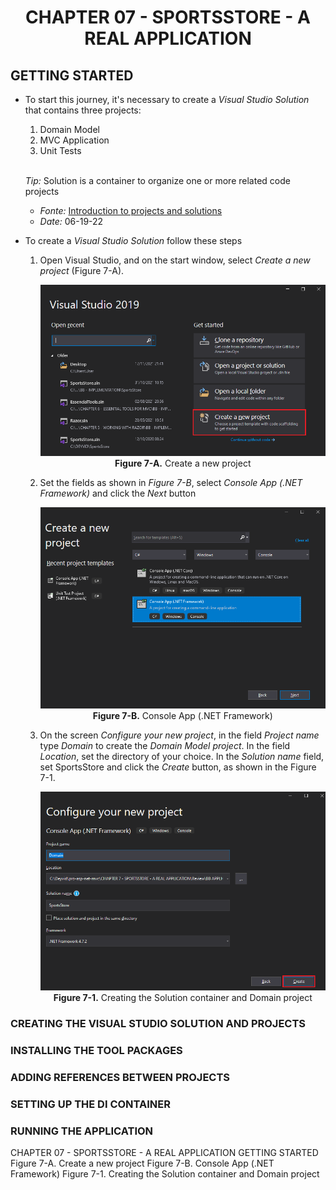 <h1 align="center">
    CHAPTER 07 - SPORTSSTORE - A REAL APPLICATION
</h1>

## GETTING STARTED
* To start this journey, it's necessary to create a *Visual Studio Solution* that contains three projects: 
    1. Domain Model
    2. MVC Application
    3. Unit Tests  <br /><br />
    
    *Tip:* Solution is a container to organize one or more related code projects  
    * *Fonte:* [Introduction to projects and solutions](https://docs.microsoft.com/en-us/visualstudio/get-started/tutorial-projects-solutions?view=vs-2022)  
    * *Date:* 06-19-22

* To create a *Visual Studio Solution* follow these steps
    1. Open Visual Studio, and on the start window, select *Create a new project* (Figure 7-A).
        <p align="center">
            <img src="ch07-Pictures/Figure 7-A.png" /><br />
            <b>Figure 7-A.</b> Create a new project
        </p>  
    2. Set the fields as shown in *Figure 7-B*, select *Console App (.NET Framework)* and click the *Next* button
        <p align="center">
            <img src="ch07-Pictures/Figure 7-B.png" /><br />
            <b>Figure 7-B.</b> Console App (.NET Framework)
        </p>  
    3. On the screen *Configure your new project*, in the field *Project name* type *Domain* to create the *Domain Model project*. In the field *Location*, set the directory of your choice. In the *Solution name* field, set SportsStore and click the *Create* button, as shown in the Figure 7-1.
        <p align="center">
            <img src="ch07-Pictures/Figure 7-1.png" /><br />
            <b>Figure 7-1.</b> Creating the Solution container and Domain project
        </p>  

### CREATING THE VISUAL STUDIO SOLUTION AND PROJECTS
### INSTALLING THE TOOL PACKAGES
### ADDING REFERENCES BETWEEN PROJECTS
### SETTING UP THE DI CONTAINER
### RUNNING THE APPLICATION

CHAPTER 07 - SPORTSSTORE - A REAL APPLICATION
    GETTING STARTED
        Figure 7-A. Create a new project
        Figure 7-B. Console App (.NET Framework)
        Figure 7-1. Creating the Solution container and Domain project